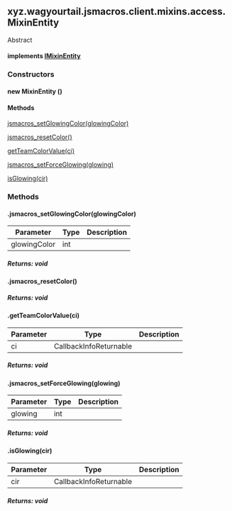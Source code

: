 

xyz.wagyourtail.jsmacros.client.mixins.access.MixinEntity
---------------------------------------------------------

Abstract
#### implements [IMixinEntity](1.9.2/xyz/wagyourtail/jsmacros/client/access/IMixinEntity.html)

### Constructors

#### new MixinEntity ()




#### Methods

[jsmacros\_setGlowingColor(glowingColor)](#jsmacros_setGlowingColor-int-)


[jsmacros\_resetColor()](#jsmacros_resetColor-)


[getTeamColorValue(ci)](#getTeamColorValue-CallbackInfoReturnable-)


[jsmacros\_setForceGlowing(glowing)](#jsmacros_setForceGlowing-int-)


[isGlowing(cir)](#isGlowing-CallbackInfoReturnable-)



### Methods

#### .jsmacros\_setGlowingColor(glowingColor)

| Parameter | Type | Description |
|---|---|---|
| glowingColor | int |  |

##### Returns: void



#### .jsmacros\_resetColor()


##### Returns: void



#### .getTeamColorValue(ci)

| Parameter | Type | Description |
|---|---|---|
| ci | CallbackInfoReturnable<Integer> |  |

##### Returns: void



#### .jsmacros\_setForceGlowing(glowing)

| Parameter | Type | Description |
|---|---|---|
| glowing | int |  |

##### Returns: void



#### .isGlowing(cir)

| Parameter | Type | Description |
|---|---|---|
| cir | CallbackInfoReturnable<Boolean> |  |

##### Returns: void




